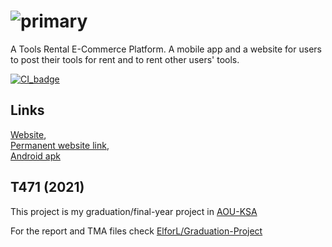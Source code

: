 # ![primary](https://user-images.githubusercontent.com/57017872/143594982-5e5fe556-9c55-4022-9eb9-b887f0384b94.png)

A Tools Rental E-Commerce Platform. A mobile app and a website for users to post their tools for rent and to rent other users' tools.

[![CI_badge](https://github.com/ElforL/rentool/actions/workflows/ci.yml/badge.svg)](https://github.com/ElforL/rentool/actions/workflows/ci.yml)
## Links
[Website](https://rentool.site),  
[Permanent website link](rentool-5a78c.web.app),  
[Android apk](https://github.com/ElforL/rentool/releases)

## T471 (2021)
This project is my graduation/final-year project in [AOU-KSA](https://www.arabou.edu.sa)

For the report and TMA files check [ElforL/Graduation-Project](https://github.com/ElforL/Graduation-Project)
